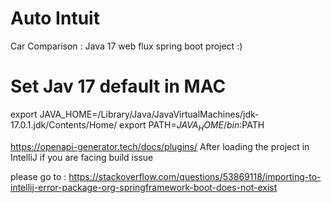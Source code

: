 # Auto Intuit

Car Comparison : Java 17 web flux spring boot project :)


# Set Jav 17 default in MAC


export JAVA_HOME=/Library/Java/JavaVirtualMachines/jdk-17.0.1.jdk/Contents/Home/
export PATH=$JAVA_HOME/bin:$PATH


https://openapi-generator.tech/docs/plugins/
After loading the project in IntelliJ if you are facing  build issue 

please go to :
https://stackoverflow.com/questions/53869118/importing-to-intellij-error-package-org-springframework-boot-does-not-exist

